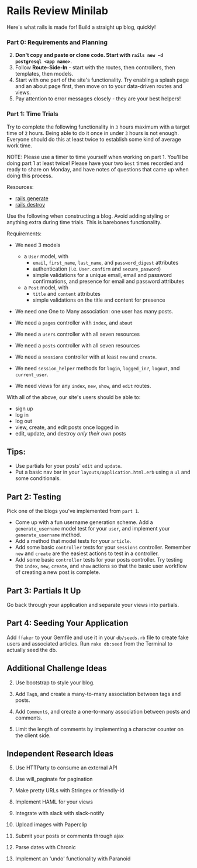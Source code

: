 # Rails Review Minilab


Here's what rails is made for! Build a straight up blog, quickly!

### Part 0: Requirements and Planning


<!--1. Write user narratives and draw simple wireframes for your-->
2. **Don't copy and paste or clone code. Start with `rails new -d postgresql <app name>`**.
1. Follow **Route-Side-In** - start with the routes, then controllers, then templates, then models.
1. Start with one part of the site's functionality. Try enabling a splash page and an about page first, then move on to your data-driven routes and views.
1. Pay attention to error messages closely - they are your best helpers!

### Part 1: Time Trials

Try to complete the following functionality in `3` hours maximum with a target time of `2` hours. Being able to do it once in under `3` hours is not enough. Everyone should do this at least twice to establish some kind of average work time.

NOTE: Please use a timer to time yourself when working on part 1. You'll be doing part 1 at least twice! Please have your two `best` times recorded and ready to share on Monday, and have notes of questions that came up when doing this process.

Resources:

* [rails generate](http://guides.rubyonrails.org/command_line.html#rails-generate)
* [rails destroy](http://guides.rubyonrails.org/command_line.html#rails-destroy)

Use the following when constructing a blog. Avoid adding styling or anything extra during time trials. This is barebones functionality.

Requirements:


* We need 3 models
  * a `User` model, with
    * `email`, `first_name`, `last_name`, and `password_digest` attributes
    * authentication (i.e. `User.confirm` and `secure_pasword`)
    * simple validations for a unique email, email and password confirmations, and presence for email and password attributes
  * a `Post` model, with
    * `title` and `content` attributes
    * simple validations on the title and content for presence
    
  <!-- * a `Comment` model, with-->
  <!--  * a `content` attribute -->
  <!--  * a simple validation on content for presence-->

* We need one One to Many association: one user has many posts.
* We need a `pages` controller with `index`, and `about`
* We need a `users` controller with all seven resources
* We need a `posts` controller with all seven resources
* We need a `sessions` controller with at least `new` and `create`.
* We need `session_helper` methods for `login`, `logged_in?`, `logout`, and `current_user`.

* We need views for any `index`, `new`, `show`, and `edit` routes.

With all of the above, our site's users should be able to:

* sign up
* log in
* log out
* view, create, and edit posts once logged in
* edit, update, and destroy *only their own* posts


## Tips:

* Use partials for your posts' `edit` and `update`.
* Put a basic nav bar in your `layouts/application.html.erb` using a `ul` and some conditionals.

## Part 2: Testing

Pick one of the blogs you've implemented from `part 1`.

* Come up with a fun username generation scheme. Add a `generate_username` model test for your `user`, and implement your `generate_username` method.
* Add a method that model tests for your `article`.
* Add some basic `controller` tests for your `sessions` controller. Remember `new` and `create` are the easiest actions to test in a controller.
* Add some basic `controller` tests for your posts controller. Try testing the `index`, `new`, `create`, and `show` actions so that the basic user workflow of creating a new post is complete.

## Part 3: Partials It Up

Go back through your application and separate your views into partials.

## Part 4: Seeding Your Application

Add `ffaker` to your Gemfile and use it in your `db/seeds.rb` file to create fake users and associated articles.  Run `rake db:seed` from the Terminal to actually seed the db.


## Additional Challenge Ideas

2. Use bootstrap to style your blog.

   <!--5. Work together and help each other.-->

1. Add `Tag`s, and create a many-to-many association between tags and posts.
3. Add `Comment`s, and create a one-to-many association between posts and comments.
4. Limit the length of comments by implementing a character counter on the client side.



## Independent Research Ideas  

5. Use HTTParty to consume an external API
2. Use will_paginate for pagination
5. Make pretty URLs with Stringex or friendly-id
6. Implement HAML for your views
6. Integrate with slack with slack-notify
2. Upload images with Paperclip
4. Submit your posts or comments through ajax
6. Parse dates with Chronic
7. Implement an 'undo' functionality with Paranoid

    <!--8. Implement a payment gateway with the stripe gem-->
